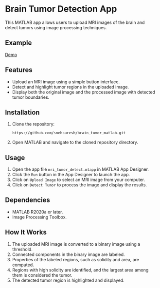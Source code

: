 # Brain Tumor Detection App

This MATLAB app allows users to upload MRI images of the brain and detect tumors using image processing techniques.

## Example

[Demo](demo.png)

## Features

- Upload an MRI image using a simple button interface.
- Detect and highlight tumor regions in the uploaded image.
- Display both the original image and the processed image with detected tumor boundaries.

## Installation

1. Clone the repository:
    ```bash
    https://github.com/snehsuresh/brain_tumor_matlab.git
    ```
2. Open MATLAB and navigate to the cloned repository directory.

## Usage

1. Open the app file `mri_tumor_detect.mlapp` in MATLAB App Designer.
2. Click the `Run` button in the App Designer to launch the app.
3. Click on `Upload Image` to select an MRI image from your computer.
4. Click on `Detect Tumor` to process the image and display the results.

## Dependencies

- MATLAB R2020a or later.
- Image Processing Toolbox.

## How It Works

1. The uploaded MRI image is converted to a binary image using a threshold.
2. Connected components in the binary image are labeled.
3. Properties of the labeled regions, such as solidity and area, are computed.
4. Regions with high solidity are identified, and the largest area among them is considered the tumor.
5. The detected tumor region is highlighted and displayed.



